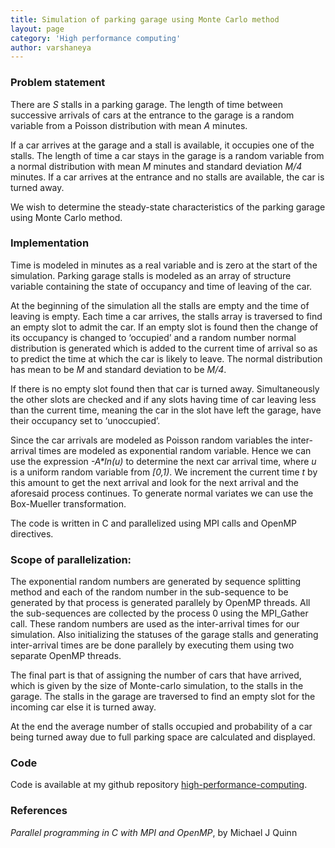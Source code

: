```yaml
---
title: Simulation of parking garage using Monte Carlo method
layout: page
category: 'High performance computing'
author: varshaneya
---
```


### Problem statement

There are *S* stalls in a parking garage. The length of time between successive arrivals of cars at the entrance to the garage is a random variable from a Poisson distribution with mean *A* minutes.

If a car arrives at the garage and a stall is available, it occupies one of the stalls. The length of time a car stays in the garage is a random variable from a normal distribution with mean *M* minutes and standard deviation *M/4* minutes. If a car arrives at the entrance and no stalls are available, the car is turned away. 

We wish to determine the steady-state characteristics of the parking garage using Monte Carlo method.

### Implementation

Time is modeled in minutes as a real variable and is zero at the start of the simulation. Parking garage stalls is modeled as an array of structure variable containing the state of occupancy and time of leaving of the car.

At the beginning of the simulation all the stalls are empty and the time of leaving is empty. Each time a car arrives, the stalls array is traversed to find an empty slot to admit the car. If an empty slot is found then the change of its occupancy is changed to ‘occupied’ and a random number normal distribution is generated which is added to the current time of arrival so as to predict the time at which the car is likely to leave. The normal distribution has mean to be *M* and standard deviation to be *M/4*.

If there is no empty slot found then that car is turned away. Simultaneously the other slots are checked and if any slots having time of car leaving less than the current time, meaning the car in the slot have left the garage, have their occupancy set to ‘unoccupied’. 

Since the car arrivals are modeled as Poisson random variables the inter-arrival times are modeled as exponential random variable. Hence we can use the expression _-A*ln(u)_ to determine the next car arrival time, where *u* is a uniform random variable from _\[0,1)_. We increment the current time *t* by this amount to get the next arrival and look for the next arrival and the aforesaid process continues. To generate normal variates we can use the Box-Mueller transformation.

The code is written in C and parallelized using MPI calls and OpenMP directives.

### Scope of parallelization: 

The exponential random numbers are generated by sequence splitting method and each of the random number in the sub-sequence to be generated by that process is generated parallely by OpenMP threads. All the sub-sequences are collected by the process 0 using the MPI_Gather call. These random numbers are used as the inter-arrival times for our simulation. Also initializing the statuses of the garage stalls and generating inter-arrival times are be done parallely by executing them using two separate OpenMP threads.

The final part is that of assigning the number of cars that have arrived, which is given by the size of Monte-carlo simulation, to the stalls in the garage. The stalls in the garage are traversed to find an empty slot for the incoming car else it is turned away.

At the end the average number of stalls occupied and probability of a car being turned away due to full parking space are calculated and displayed.

### Code

Code is available at my github repository [high-performance-computing](https://github.com/varshaneya/high-performance-computing/tree/master/garageSim).

### References

*Parallel programming in C with MPI and OpenMP*, by Michael J Quinn
